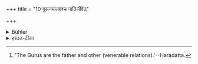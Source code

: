 +++
title = "10 गुरूनमात्यांश्च नातिजीवेत्"

+++

<details><summary>Bühler</summary>

10. Let him not live better than his Gurus or ministers. [^5] 


[^5]:  'The Gurus are the father and other (venerable relations).'--Haradatta.
</details>

<details><summary>हरदत्त-टीका</summary>

## सूत्रम्
गुरूनमात्यांश्च नातिजीवेत् ॥१०॥  
### टिप्पनी
गुरवः पित्रादयः । अमात्या मन्त्रिणः । तान्नाऽतिजीवेत् भक्ष्यभोज्याच्छादनादिषु तान्नाऽतिशयीत ॥ १० ॥
</details>
